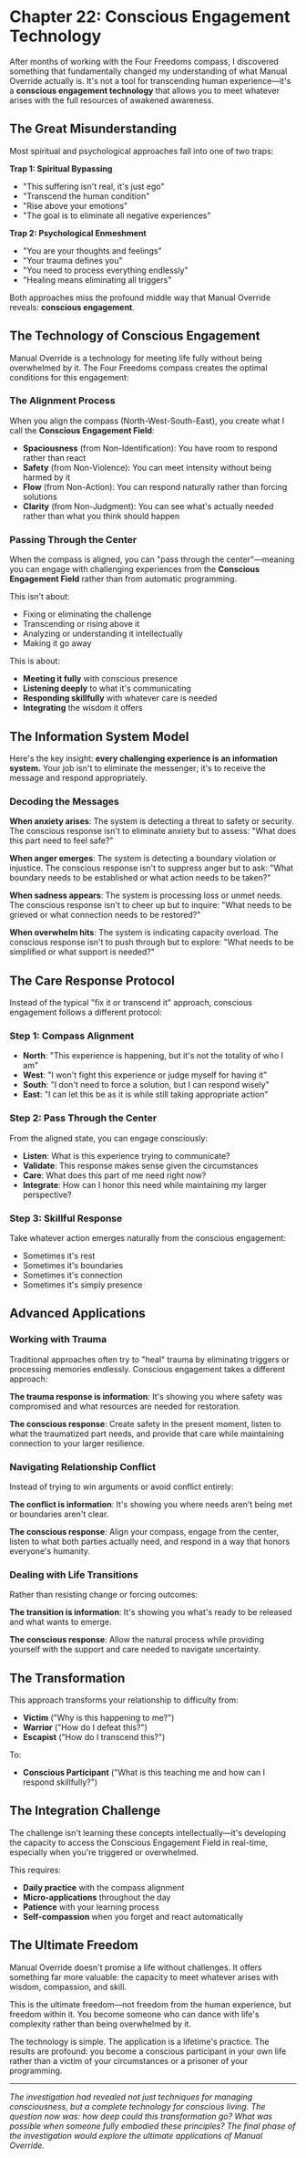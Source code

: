 # Chapter 22: Conscious Engagement Technology

After months of working with the Four Freedoms compass, I discovered something that fundamentally changed my understanding of what Manual Override actually is. It's not a tool for transcending human experience—it's a **conscious engagement technology** that allows you to meet whatever arises with the full resources of awakened awareness.

## The Great Misunderstanding

Most spiritual and psychological approaches fall into one of two traps:

**Trap 1: Spiritual Bypassing**

- "This suffering isn't real, it's just ego"
- "Transcend the human condition"
- "Rise above your emotions"
- "The goal is to eliminate all negative experiences"

**Trap 2: Psychological Enmeshment**

- "You are your thoughts and feelings"
- "Your trauma defines you"
- "You need to process everything endlessly"
- "Healing means eliminating all triggers"

Both approaches miss the profound middle way that Manual Override reveals: **conscious engagement**.

## The Technology of Conscious Engagement

Manual Override is a technology for meeting life fully without being overwhelmed by it. The Four Freedoms compass creates the optimal conditions for this engagement:

### The Alignment Process

When you align the compass (North-West-South-East), you create what I call the **Conscious Engagement Field**:

- **Spaciousness** (from Non-Identification): You have room to respond rather than react
- **Safety** (from Non-Violence): You can meet intensity without being harmed by it
- **Flow** (from Non-Action): You can respond naturally rather than forcing solutions
- **Clarity** (from Non-Judgment): You can see what's actually needed rather than what you think should happen

### Passing Through the Center

When the compass is aligned, you can "pass through the center"—meaning you can engage with challenging experiences from the **Conscious Engagement Field** rather than from automatic programming.

This isn't about:

- Fixing or eliminating the challenge
- Transcending or rising above it
- Analyzing or understanding it intellectually
- Making it go away

This is about:

- **Meeting it fully** with conscious presence
- **Listening deeply** to what it's communicating
- **Responding skillfully** with whatever care is needed
- **Integrating** the wisdom it offers

## The Information System Model

Here's the key insight: **every challenging experience is an information system.** Your job isn't to eliminate the messenger; it's to receive the message and respond appropriately.

### Decoding the Messages

**When anxiety arises**: The system is detecting a threat to safety or security. The conscious response isn't to eliminate anxiety but to assess: "What does this part need to feel safe?"

**When anger emerges**: The system is detecting a boundary violation or injustice. The conscious response isn't to suppress anger but to ask: "What boundary needs to be established or what action needs to be taken?"

**When sadness appears**: The system is processing loss or unmet needs. The conscious response isn't to cheer up but to inquire: "What needs to be grieved or what connection needs to be restored?"

**When overwhelm hits**: The system is indicating capacity overload. The conscious response isn't to push through but to explore: "What needs to be simplified or what support is needed?"

## The Care Response Protocol

Instead of the typical "fix it or transcend it" approach, conscious engagement follows a different protocol:

### Step 1: Compass Alignment

- **North**: "This experience is happening, but it's not the totality of who I am"
- **West**: "I won't fight this experience or judge myself for having it"
- **South**: "I don't need to force a solution, but I can respond wisely"
- **East**: "I can let this be as it is while still taking appropriate action"

### Step 2: Pass Through the Center
From the aligned state, you can engage consciously:

- **Listen**: What is this experience trying to communicate?
- **Validate**: This response makes sense given the circumstances
- **Care**: What does this part of me need right now?
- **Integrate**: How can I honor this need while maintaining my larger perspective?

### Step 3: Skillful Response
Take whatever action emerges naturally from the conscious engagement:

- Sometimes it's rest
- Sometimes it's boundaries
- Sometimes it's connection
- Sometimes it's simply presence

## Advanced Applications

### Working with Trauma

Traditional approaches often try to "heal" trauma by eliminating triggers or processing memories endlessly. Conscious engagement takes a different approach:

**The trauma response is information**: It's showing you where safety was compromised and what resources are needed for restoration.

**The conscious response**: Create safety in the present moment, listen to what the traumatized part needs, and provide that care while maintaining connection to your larger resilience.

### Navigating Relationship Conflict

Instead of trying to win arguments or avoid conflict entirely:

**The conflict is information**: It's showing you where needs aren't being met or boundaries aren't clear.

**The conscious response**: Align your compass, engage from the center, listen to what both parties actually need, and respond in a way that honors everyone's humanity.

### Dealing with Life Transitions

Rather than resisting change or forcing outcomes:

**The transition is information**: It's showing you what's ready to be released and what wants to emerge.

**The conscious response**: Allow the natural process while providing yourself with the support and care needed to navigate uncertainty.

## The Transformation

This approach transforms your relationship to difficulty from:

- **Victim** ("Why is this happening to me?") 
- **Warrior** ("How do I defeat this?")
- **Escapist** ("How do I transcend this?")

To:

- **Conscious Participant** ("What is this teaching me and how can I respond skillfully?")

## The Integration Challenge

The challenge isn't learning these concepts intellectually—it's developing the capacity to access the Conscious Engagement Field in real-time, especially when you're triggered or overwhelmed.

This requires:

- **Daily practice** with the compass alignment
- **Micro-applications** throughout the day
- **Patience** with your learning process
- **Self-compassion** when you forget and react automatically

## The Ultimate Freedom

Manual Override doesn't promise a life without challenges. It offers something far more valuable: the capacity to meet whatever arises with wisdom, compassion, and skill.

This is the ultimate freedom—not freedom from the human experience, but freedom within it. You become someone who can dance with life's complexity rather than being overwhelmed by it.

The technology is simple. The application is a lifetime's practice. The results are profound: you become a conscious participant in your own life rather than a victim of your circumstances or a prisoner of your programming.

---

*The investigation had revealed not just techniques for managing consciousness, but a complete technology for conscious living. The question now was: how deep could this transformation go? What was possible when someone fully embodied these principles? The final phase of the investigation would explore the ultimate applications of Manual Override.*
